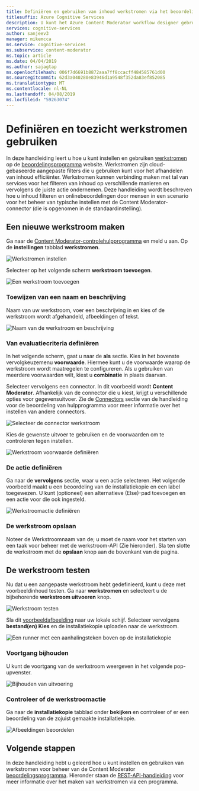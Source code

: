 ```yaml
---
title: Definiëren en gebruiken van inhoud werkstromen via het beoordelingsprogramma - Content Moderator
titlesuffix: Azure Cognitive Services
description: U kunt het Azure Content Moderator workflow designer gebruiken om aangepaste werkstromen en drempelwaarden op basis van uw inhoud beleidsregels te definiëren.
services: cognitive-services
author: sanjeev3
manager: mikemcca
ms.service: cognitive-services
ms.subservice: content-moderator
ms.topic: article
ms.date: 04/04/2019
ms.author: sajagtap
ms.openlocfilehash: 006f7d6691b8872aaa7ff8ccacff484585761d00
ms.sourcegitcommit: 62d3a040280e83946d1a9548f352da83ef852085
ms.translationtype: MT
ms.contentlocale: nl-NL
ms.lasthandoff: 04/08/2019
ms.locfileid: "59263074"
---
```

# <a name="define-and-use-moderation-workflows"></a>Definiëren en toezicht werkstromen gebruiken

In deze handleiding leert u hoe u kunt instellen en gebruiken [werkstromen](../review-api.md#workflows) op de [beoordelingsprogramma](https://contentmoderator.cognitive.microsoft.com) website. Werkstromen zijn cloud-gebaseerde aangepaste filters die u gebruiken kunt voor het afhandelen van inhoud efficiënter. Werkstromen kunnen verbinding maken met tal van services voor het filteren van inhoud op verschillende manieren en vervolgens de juiste actie ondernemen. Deze handleiding wordt beschreven hoe u inhoud filteren en onlinebeoordelingen door mensen in een scenario voor het beheer van typische instellen met de Content Moderator-connector (die is opgenomen in de standaardinstelling).

## <a name="create-a-new-workflow"></a>Een nieuwe werkstroom maken

Ga naar de [Content Moderator-controlehulpprogramma](https://contentmoderator.cognitive.microsoft.com/) en meld u aan. Op de **instellingen** tabblad **werkstromen**.

![Werkstromen instellen](images/2-workflows-0.png)

Selecteer op het volgende scherm **werkstroom toevoegen**.

![Een werkstroom toevoegen](images/2-workflows-1.png)

### <a name="assign-a-name-and-description"></a>Toewijzen van een naam en beschrijving

Naam van uw werkstroom, voer een beschrijving in en kies of de werkstroom wordt afgehandeld, afbeeldingen of tekst.

![Naam van de werkstroom en beschrijving](images/image-workflow-create.PNG)

### <a name="define-evaluation-criteria"></a>Van evaluatiecriteria definiëren

In het volgende scherm, gaat u naar de **als** sectie. Kies in het bovenste vervolgkeuzemenu **voorwaarde**. Hiermee kunt u de voorwaarde waarop de werkstroom wordt maatregelen te configureren. Als u gebruiken van meerdere voorwaarden wilt, kiest u **combinatie** in plaats daarvan. 

Selecteer vervolgens een connector. In dit voorbeeld wordt **Content Moderator**. Afhankelijk van de connector die u kiest, krijgt u verschillende opties voor gegevensuitvoer. Zie de [Connectors](./configure.md#connectors) sectie van de handleiding voor de beoordeling van hulpprogramma voor meer informatie over het instellen van andere connectors.

![Selecteer de connector werkstroom](images/image-workflow-connect-to.PNG)

Kies de gewenste uitvoer te gebruiken en de voorwaarden om te controleren tegen instellen.

![Werkstroom voorwaarde definiëren](images/image-workflow-condition.PNG)

### <a name="define-the-action"></a>De actie definiëren

Ga naar de **vervolgens** sectie, waar u een actie selecteren. Het volgende voorbeeld maakt u een beoordeling van de installatiekopie en een label toegewezen. U kunt (optioneel) een alternatieve (Else)-pad toevoegen en een actie voor die ook ingesteld.

![Werkstroomactie definiëren](images/image-workflow-action.PNG)

### <a name="save-the-workflow"></a>De werkstroom opslaan

Noteer de Werkstroomnaam van de; u moet de naam voor het starten van een taak voor beheer met de werkstroom-API (Zie hieronder). Sla ten slotte de werkstroom met de **opslaan** knop aan de bovenkant van de pagina.

## <a name="test-the-workflow"></a>De werkstroom testen

Nu dat u een aangepaste werkstroom hebt gedefinieerd, kunt u deze met voorbeeldinhoud testen. Ga naar **werkstromen** en selecteert u de bijbehorende **werkstroom uitvoeren** knop.

![Werkstroom testen](images/image-workflow-execute.PNG)

Sla dit [voorbeeldafbeelding](https://moderatorsampleimages.blob.core.windows.net/samples/sample2.jpg) naar uw lokale schijf. Selecteer vervolgens **bestand(en) Kies** en de installatiekopie uploaden naar de werkstroom.

![Een runner met een aanhalingsteken boven op de installatiekopie](images/sample-text.jpg)

### <a name="track-progress"></a>Voortgang bijhouden

U kunt de voortgang van de werkstroom weergeven in het volgende pop-upvenster.

![Bijhouden van uitvoering](images/image-workflow-job.PNG)

### <a name="verify-workflow-action"></a>Controleer of de werkstroomactie

Ga naar de **installatiekopie** tabblad onder **bekijken** en controleer of er een beoordeling van de zojuist gemaakte installatiekopie.

![Afbeeldingen beoordelen](images/image-workflow-review.PNG)

## <a name="next-steps"></a>Volgende stappen

In deze handleiding hebt u geleerd hoe u kunt instellen en gebruiken van werkstromen voor beheer van de Content Moderator [beoordelingsprogramma](https://contentmoderator.cognitive.microsoft.com). Hieronder staan de [REST-API-handleiding](../try-review-api-workflow.md) voor meer informatie over het maken van werkstromen via een programma.
